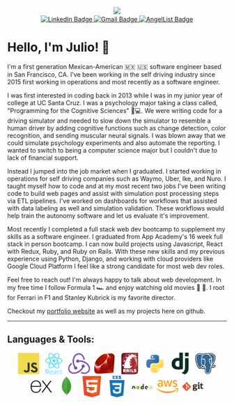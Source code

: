 <div id="header" align="center">
  <img src="https://media4.giphy.com/media/k72YLm0kJQOZ5B5beU/giphy.gif?cid=ecf05e47yoz2zii9t5kt1pr02ejyigakfsgggwat1mwxyzro&ep=v1_gifs_search&rid=giphy.gif&ct=g" width="600"/>
  <div id="badges" align='center'>
    <a href="https://www.linkedin.com/in/julio-uribe-a15736b5/" target='_blank'>
      <img src="https://img.shields.io/badge/linkedin-%230077B5.svg?style=for-the-badge&logo=linkedin&logoColor=white" alt="LinkedIn Badge"/>
    </a>
    <a href="mailto:uribejulioc@gmail.com" target='_blank'>
      <img src="https://img.shields.io/badge/Gmail-D14836?style=for-the-badge&logo=gmail&logoColor=white" alt="Gmail Badge"/>
    </a>
    <a href="https://wellfound.com/u/julio-uribe" target='_blank'>
      <img src="https://img.shields.io/badge/AngelList-%23D4D4D4.svg?style=for-the-badge&logo=AngelList&logoColor=black" alt="AngelList Badge"/>
    </a>
  </div>
</div

---

<h1>Hello, I'm Julio! 👋</h1>

I'm a first generation Mexican-American 🇲🇽 🇺🇸 software engineer based in San Francisco, CA. I've been working in the self driving industry since 2015 first working in operations and most recently as a software engineer.

I was first interested in coding back in 2013 while I was in my junior year of college at UC Santa Cruz. I was a psychology major taking a class called, "Programming for the Cognitive Sciences" 🧠💻. We were writing code for a driving simulator and needed to slow down the simulator to resemble a human driver by adding cognitive functions such as change detection, color recognition, and sending muscular neural signals. I was blown away that we could simulate psychology experiments and also automate the reporting. I wanted to switch to being a computer science major but I couldn't due to lack of financial support.

Instead I jumped into the job market when I graduated. I started working in operations for self driving companies such as Waymo, Uber, Ike, and Nuro. I taught myself how to code and at my most recent two jobs I've been writing code to build web pages and assist with simulation post processing steps via ETL pipelines. I've worked on dashboards for workflows that assisted with data labeling as well and simulation validation. These workflows would help train the autonomy software and let us evaluate it's improvement.

Most recently I completed a full stack web dev bootcamp to supplement my skills as a software engineer. I graduated from App Academy's 16 week full stack in person bootcamp. I can now build projects using Javascript, React with Redux, Ruby, and Ruby on Rails. With these new skills and my previous experience using Python, Django, and working with cloud providers like Google Cloud Platform I feel like a strong candidate for most web dev roles.

Feel free to reach out! I'm always happy to talk about web development. In my free time I follow Formula 1 🏎 and enjoy watching old movies 🎥 🍿. I root for Ferrari in F1 and Stanley Kubrick is my favorite director.

Checkout my [portfolio website](https://juliouribe.netlify.app/) as well as my projects here on github.

---

## Languages & Tools:
<div align='center'>
  <img src="https://github.com/devicons/devicon/blob/master/icons/javascript/javascript-original.svg" title="JavaScript" alt="JavaScript" width="50" height="50"/>&nbsp;
  <img src="https://github.com/devicons/devicon/blob/master/icons/react/react-original-wordmark.svg" title="React" alt="React" width="50" height="50"/>&nbsp;
  <img src="https://github.com/devicons/devicon/blob/master/icons/redux/redux-original.svg" title="Redux" alt="Redux " width="50" height="50"/>&nbsp;
  <img src="https://github.com/devicons/devicon/blob/master/icons/ruby/ruby-original.svg" title="Ruby" alt="Ruby" width="50" height="50"/>&nbsp;
  <img src="https://github.com/devicons/devicon/blob/master/icons/rails/rails-original-wordmark.svg" title="Rails" alt="Rails" width="50" height="50"/>&nbsp;
  <img src="https://github.com/devicons/devicon/blob/master/icons/python/python-original.svg" title="Python" alt="Python" width="50" height="50"/>&nbsp;
  <img src="https://github.com/devicons/devicon/blob/master/icons/django/django-plain.svg" title="Django" alt="Django" width="50" height="50"/>&nbsp;
  <img src="https://github.com/devicons/devicon/blob/master/icons/postgresql/postgresql-original.svg" title="PostgreSQL" **alt="PostgreSQL" width="50" height="50"/>
  <img src="https://github.com/devicons/devicon/blob/master/icons/express/express-original.svg" title="Express" alt="Express" width="50" height="50"/>&nbsp;
  <img src="https://github.com/devicons/devicon/blob/master/icons/mongodb/mongodb-original.svg" title="MongoDB" alt="MongoDB" width="50" height="50"/>&nbsp;
  <img src="https://github.com/devicons/devicon/blob/master/icons/html5/html5-original.svg" title="HTML5" alt="HTML" width="50" height="50"/>&nbsp;
  <img src="https://github.com/devicons/devicon/blob/master/icons/css3/css3-plain-wordmark.svg"  title="CSS3" alt="CSS" width="50" height="50"/>&nbsp;
  <img src="https://github.com/devicons/devicon/blob/master/icons/nodejs/nodejs-original-wordmark.svg" title="NodeJS" alt="NodeJS" width="50" height="50"/>&nbsp;
  <img src="https://github.com/devicons/devicon/blob/master/icons/amazonwebservices/amazonwebservices-plain-wordmark.svg" title="AWS" alt="AWS" width="50" height="50"/>&nbsp;
  <img src="https://github.com/devicons/devicon/blob/master/icons/git/git-original-wordmark.svg" title="Git" **alt="Git" width="50" height="50"/>
</div>

<!--
**juliouribe/juliouribe** is a ✨ _special_ ✨ repository because its `README.md` (this file) appears on your GitHub profile.

Here are some ideas to get you started:

- 🔭 I’m currently working on ...
- 🌱 I’m currently learning ...
- 👯 I’m looking to collaborate on ...
- 🤔 I’m looking for help with ...
- 💬 Ask me about ...
- 📫 How to reach me: ...
- 😄 Pronouns: ...
- ⚡ Fun fact: ...
-->
